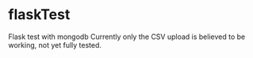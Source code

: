 # flaskTest
Flask test with mongodb
Currently only the CSV upload is believed to be working, not yet fully tested.
